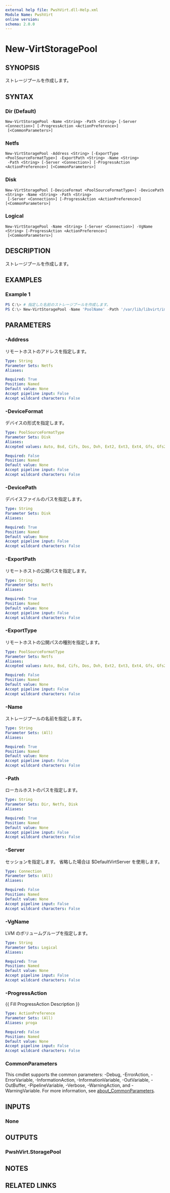 ```yaml
---
external help file: PwshVirt.dll-Help.xml
Module Name: PwshVirt
online version:
schema: 2.0.0
---
```


# New-VirtStoragePool

## SYNOPSIS
ストレージプールを作成します。

## SYNTAX

### Dir (Default)
```
New-VirtStoragePool -Name <String> -Path <String> [-Server <Connection>] [-ProgressAction <ActionPreference>]
 [<CommonParameters>]
```

### Netfs
```
New-VirtStoragePool -Address <String> [-ExportType <PoolSourceFormatType>] -ExportPath <String> -Name <String>
 -Path <String> [-Server <Connection>] [-ProgressAction <ActionPreference>] [<CommonParameters>]
```

### Disk
```
New-VirtStoragePool [-DeviceFormat <PoolSourceFormatType>] -DevicePath <String> -Name <String> -Path <String>
 [-Server <Connection>] [-ProgressAction <ActionPreference>] [<CommonParameters>]
```

### Logical
```
New-VirtStoragePool -Name <String> [-Server <Connection>] -VgName <String> [-ProgressAction <ActionPreference>]
 [<CommonParameters>]
```

## DESCRIPTION
ストレージプールを作成します。

## EXAMPLES

### Example 1
```powershell
PS C:\> # 指定した名前のストレージプールを作成します。
PS C:\> New-VirtStoragePool -Name 'PoolName' -Path '/var/lib/libvirt/images'
```

## PARAMETERS

### -Address
リモートホストのアドレスを指定します。

```yaml
Type: String
Parameter Sets: Netfs
Aliases:

Required: True
Position: Named
Default value: None
Accept pipeline input: False
Accept wildcard characters: False
```

### -DeviceFormat
デバイスの形式を指定します。

```yaml
Type: PoolSourceFormatType
Parameter Sets: Disk
Aliases:
Accepted values: Auto, Bsd, Cifs, Dos, Dvh, Ext2, Ext3, Ext4, Gfs, Gfs2, Glusterfs, Gpt, HfsPlus, Iso9660, Lvm2, Mac, Nfs, Ocfs2, Pc98, Sun, Udf, Ufs, Unknown, Vfat, Vmfs, Xfs

Required: False
Position: Named
Default value: None
Accept pipeline input: False
Accept wildcard characters: False
```

### -DevicePath
デバイスファイルのパスを指定します。

```yaml
Type: String
Parameter Sets: Disk
Aliases:

Required: True
Position: Named
Default value: None
Accept pipeline input: False
Accept wildcard characters: False
```

### -ExportPath
リモートホストの公開パスを指定します。

```yaml
Type: String
Parameter Sets: Netfs
Aliases:

Required: True
Position: Named
Default value: None
Accept pipeline input: False
Accept wildcard characters: False
```

### -ExportType
リモートホストの公開パスの種別を指定します。

```yaml
Type: PoolSourceFormatType
Parameter Sets: Netfs
Aliases:
Accepted values: Auto, Bsd, Cifs, Dos, Dvh, Ext2, Ext3, Ext4, Gfs, Gfs2, Glusterfs, Gpt, HfsPlus, Iso9660, Lvm2, Mac, Nfs, Ocfs2, Pc98, Sun, Udf, Ufs, Unknown, Vfat, Vmfs, Xfs

Required: False
Position: Named
Default value: None
Accept pipeline input: False
Accept wildcard characters: False
```

### -Name
ストレージプールの名前を指定します。

```yaml
Type: String
Parameter Sets: (All)
Aliases:

Required: True
Position: Named
Default value: None
Accept pipeline input: False
Accept wildcard characters: False
```

### -Path
ローカルホストのパスを指定します。

```yaml
Type: String
Parameter Sets: Dir, Netfs, Disk
Aliases:

Required: True
Position: Named
Default value: None
Accept pipeline input: False
Accept wildcard characters: False
```

### -Server
セッションを指定します。
省略した場合は $DefaultVirtServer を使用します。

```yaml
Type: Connection
Parameter Sets: (All)
Aliases:

Required: False
Position: Named
Default value: None
Accept pipeline input: False
Accept wildcard characters: False
```

### -VgName
LVM のボリュームグループを指定します。

```yaml
Type: String
Parameter Sets: Logical
Aliases:

Required: True
Position: Named
Default value: None
Accept pipeline input: False
Accept wildcard characters: False
```

### -ProgressAction
{{ Fill ProgressAction Description }}

```yaml
Type: ActionPreference
Parameter Sets: (All)
Aliases: proga

Required: False
Position: Named
Default value: None
Accept pipeline input: False
Accept wildcard characters: False
```

### CommonParameters
This cmdlet supports the common parameters: -Debug, -ErrorAction, -ErrorVariable, -InformationAction, -InformationVariable, -OutVariable, -OutBuffer, -PipelineVariable, -Verbose, -WarningAction, and -WarningVariable. For more information, see [about_CommonParameters](http://go.microsoft.com/fwlink/?LinkID=113216).

## INPUTS

### None

## OUTPUTS

### PwshVirt.StoragePool

## NOTES

## RELATED LINKS
